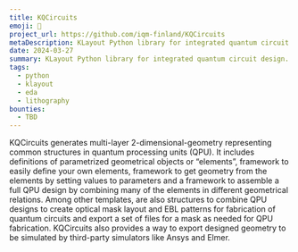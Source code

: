 ```yaml
---
title: KQCircuits
emoji: 🦑
project_url: https://github.com/iqm-finland/KQCircuits
metaDescription: KLayout Python library for integrated quantum circuit design.
date: 2024-03-27
summary: KLayout Python library for integrated quantum circuit design.
tags:
  - python
  - klayout
  - eda
  - lithography
bounties:
  - TBD
---
```


KQCircuits generates multi-layer 2-dimensional-geometry representing common structures in quantum processing units (QPU). It includes definitions of parametrized geometrical objects or “elements”, framework to easily define your own elements, framework to get geometry from the elements by setting values to parameters and a framework to assemble a full QPU design by combining many of the elements in different geometrical relations. Among other templates, are also structures to combine QPU designs to create optical mask layout and EBL patterns for fabrication of quantum circuits and export a set of files for a mask as needed for QPU fabrication. KQCircuits also provides a way to export designed geometry to be simulated by third-party simulators like Ansys and Elmer.
